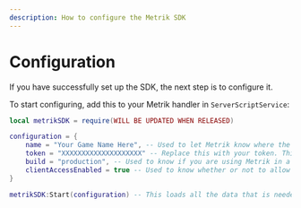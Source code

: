 ```yaml
---
description: How to configure the Metrik SDK
---
```


# Configuration

If you have successfully set up the SDK, the next step is to configure it.

To start configuring, add this to your Metrik handler in `ServerScriptService`:

```lua
local metrikSDK = require(WILL BE UPDATED WHEN RELEASED)

configuration = {
    name = "Your Game Name Here", -- Used to let Metrik know where the data is coming from. Defaults to 'game'
    token = "XXXXXXXXXXXXXXXXXXXX" -- Replace this with your token. This will register your game with our servers
    build = "production", -- Used to know if you are using Metrik in a production environment. Defaults to 'development'
    clientAccessEnabled = true -- Used to know whether or not to allow access to the Metrik SDK on the client
}

metrikSDK:Start(configuration) -- This loads all the data that is needed for the API & SDK
```



